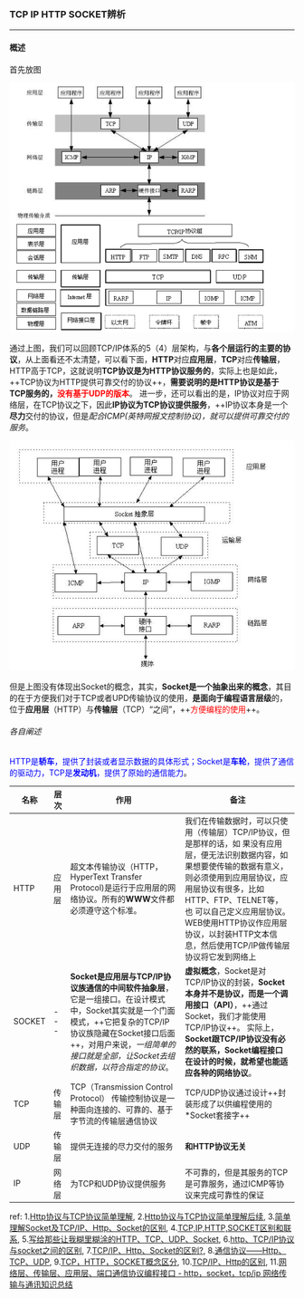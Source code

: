 ### TCP IP HTTP SOCKET辨析
***
#### 概述
首先放图

![o_TCP,IP,HTTP,SOCKET区别和联系2](../../images/o_TCP,IP,HTTP,SOCKET区别和联系2.png)

通过上图，我们可以回顾TCP/IP体系的5（4）层架构，与**各个层运行的主要的协议**，从上面看还不太清楚，可以看下面，**HTTP**对应**应用层**，**TCP**对应**传输层**，HTTP高于TCP，这就说明**TCP协议是为HTTP协议服务的**，实际上也是如此，++TCP协议为HTTP提供可靠交付的协议++，**需要说明的是HTTP协议是基于TCP服务的，<font color=red>没有基于UDP的版本</font>**。
进一步，还可以看出的是，IP协议对应于网络层，在TCP协议之下，因此**IP协议为TCP协议提供服务**，++IP协议本身是一个**尽力**交付的协议，但是*配合ICMP(英特网报文控制协议)，就可以提供可靠交付的服务*。

![o_TCP,IP,HTTP,SOCKET区别和联系](../../images/o_TCP,IP,HTTP,SOCKET区别和联系.png)

但是上图没有体现出Socket的概念，其实，**Socket是一个抽象出来的概念**，其目的在于方便我们对于TCP或者UPD传输协议的使用，**是面向于编程语言层级**的，位于**应用层**（HTTP）与**传输层**（TCP）“之间”，++<font color=red>方便编程的使用</font>++。

###### 各自阐述
<font color=Blue>HTTP是**轿车**，提供了封装或者显示数据的具体形式；Socket是**车轮**，提供了通信的驱动力，TCP是**发动机**，提供了原始的通信能力</font>。

| 名称 | 层次 | 作用 | 备注 |
|--------|--------|--------|--------|
|  HTTP      |   应用层     |  超文本传输协议（HTTP，HyperText Transfer Protocol)是运行于应用层的网络协议。所有的**WWW**文件都必须遵守这个标准。 |   我们在传输数据时，可以只使用（传输层）TCP/IP协议，但是那样的话，如 果没有应用层，便无法识别数据内容，如果想要使传输的数据有意义，则必须使用到应用层协议，应用层协议有很多，比如HTTP、FTP、TELNET等，也 可以自己定义应用层协议。WEB使用HTTP协议作应用层协议，以封装HTTP文本信息，然后使用TCP/IP做传输层协议将它发到网络上     |
|  SOCKET    |   \-\-\-    |  **Socket是应用层与TCP/IP协议族通信的中间软件抽象层**，它是一组接口。在设计模式中，Socket其实就是一个门面模式，++它把复杂的TCP/IP协议族隐藏在Socket接口后面++，对用户来说，*一组简单的接口就是全部，让Socket去组织数据，以符合指定的协议*。      |   **虚拟概念**，Socket是对TCP/IP协议的封装，**Socket本身并不是协议，而是一个调用接口（API）**，++通过Socket，我们才能使用TCP/IP协议++。 实际上，**Socket跟TCP/IP协议没有必然的联系，Socket编程接口在设计的时候，就希望也能适应各种的网络协议**。    |
|  TCP      |  传输层      |  TCP（Transmission Control Protocol） 传输控制协议是一种面向连接的、可靠的、基于字节流的传输层通信协议 |  TCP/UDP协议通过设计++封装形成了以供编程使用的*Socket套接字++     |
|  UDP      |  传输层      |  提供无连接的尽力交付的服务    |  **和HTTP协议无关**      |
|  IP       |  网络层      |  为TCP和UDP协议提供服务      |  不可靠的，但是其服务的TCP是可靠服务，通过ICMP等协议来完成可靠性的保证  |


ref:
1.[Http协议与TCP协议简单理解](http://blog.csdn.net/sundacheng1989/article/details/28239711), 2.[Http协议与TCP协议简单理解后续](http://blog.csdn.net/sundacheng1989/article/details/52437128), 3.[简单理解Socket及TCP/IP、Http、Socket的区别](http://blog.csdn.net/jenminzhang/article/details/47017741), 4.[TCP,IP,HTTP,SOCKET区别和联系](http://www.cnblogs.com/lavenderone/archive/2011/10/14/2212523.html), 5.[写给那些让我糊里糊涂的HTTP、TCP、UDP、Socket](http://blog.csdn.net/xijiaohuangcao/article/details/6105623), 6.[http、TCP/IP协议与socket之间的区别](http://www.cnblogs.com/iOS-mt/p/4264675.html), 7.[TCP/IP、Http、Socket的区别?](https://www.zhihu.com/question/39541968), 8.[通信协议——Http、TCP、UDP](2867720), 9.[TCP，HTTP，SOCKET概念区分](http://blog.csdn.net/zhongguomin/article/details/6052319), 10.[TCP/IP、Http的区别](http://www.cnblogs.com/renyuan/archive/2013/01/19/2867720.html), 11.[网络层、传输层、应用层、端口通信协议编程接口 - http，socket，tcp/ip 网络传输与通讯知识总结](http://www.cnblogs.com/dev-xp/p/5714833.html)